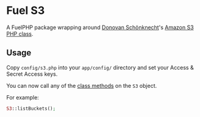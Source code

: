# Fuel S3

A FuelPHP package wrapping around [Donovan Schönknecht](http://github.com/tpyo/)'s [Amazon S3 PHP class](http://github.com/tpyo/amazon-s3-php-class).

## Usage

Copy `config/s3.php` into your `app/config/` directory and set your Access & Secret Access keys.

You can now call any of the [class methods](http://undesigned.org.za/2007/10/22/amazon-s3-php-class/documentation) on the `S3` object.

For example:

```php
S3::listBuckets();
```